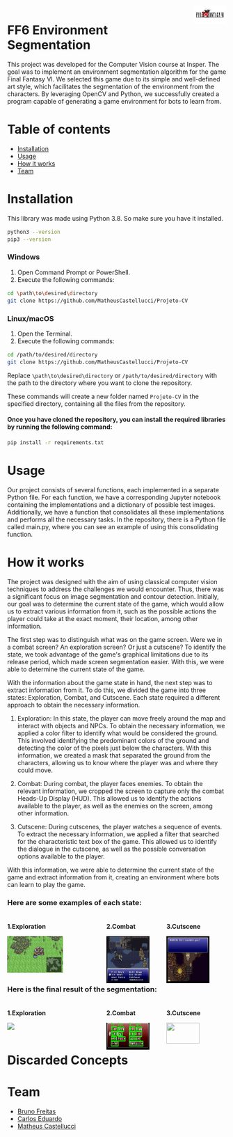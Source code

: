 <a href="https://github.com/MatheusCastellucci/Projeto-CV">
    <img src="FFVI\imgs\logo.png" alt="FF6 logo" title="Magitek" align="right" width="15%" height="15%" />
</a>

# FF6 Environment Segmentation

This project was developed for the Computer Vision course at Insper. The goal was to implement an environment segmentation algorithm for the game Final Fantasy VI. We selected this game due to its simple and well-defined art style, which facilitates the segmentation of the environment from the characters. By leveraging OpenCV and Python, we successfully created a program capable of generating a game environment for bots to learn from.

# Table of contents

- [Installation](#Installation)
- [Usage](#usage)
- [How it works](#how-it-works)
- [Team](#team)
  
# Installation

This library was made using Python 3.8. So make sure you have it installed.
```bash
python3 --version
pip3 --version
```

### Windows
1. Open Command Prompt or PowerShell.
2. Execute the following commands:

```sh
cd \path\to\desired\directory
git clone https://github.com/MatheusCastellucci/Projeto-CV
```

### Linux/macOS
1. Open the Terminal.
2. Execute the following commands:

```sh
cd /path/to/desired/directory
git clone https://github.com/MatheusCastellucci/Projeto-CV
```

Replace `\path\to\desired\directory` or `/path/to/desired/directory` with the path to the directory where you want to clone the repository.

These commands will create a new folder named `Projeto-CV` in the specified directory, containing all the files from the repository.

#### Once you have cloned the repository, you can install the required libraries by running the following command:
```bash
pip install -r requirements.txt
```

# Usage
Our project consists of several functions, each implemented in a separate Python file. For each function, we have a corresponding Jupyter notebook containing the implementations and a dictionary of possible test images. Additionally, we have a function that consolidates all these implementations and performs all the necessary tasks. In the repository, there is a Python file called main.py, where you can see an example of using this consolidating function.

# How it works
The project was designed with the aim of using classical computer vision techniques to address the challenges we would encounter. Thus, there was a significant focus on image segmentation and contour detection. Initially, our goal was to determine the current state of the game, which would allow us to extract various information from it, such as the possible actions the player could take at the exact moment, their location, among other information.

The first step was to distinguish what was on the game screen. Were we in a combat screen? An exploration screen? Or just a cutscene? To identify the state, we took advantage of the game's graphical limitations due to its release period, which made screen segmentation easier. With this, we were able to determine the current state of the game.

With the information about the game state in hand, the next step was to extract information from it. To do this, we divided the game into three states: Exploration, Combat, and Cutscene. Each state required a different approach to obtain the necessary information.

1. Exploration: In this state, the player can move freely around the map and interact with objects and NPCs. To obtain the necessary information, we applied a color filter to identify what would be considered the ground. This involved identifying the predominant colors of the ground and detecting the color of the pixels just below the characters. With this information, we created a mask that separated the ground from the characters, allowing us to know where the player was and where they could move.

2. Combat: During combat, the player faces enemies. To obtain the relevant information, we cropped the screen to capture only the combat Heads-Up Display (HUD). This allowed us to identify the actions available to the player, as well as the enemies on the screen, among other information.

3. Cutscene: During cutscenes, the player watches a sequence of events. To extract the necessary information, we applied a filter that searched for the characteristic text box of the game. This allowed us to identify the dialogue in the cutscene, as well as the possible conversation options available to the player.

With this information, we were able to determine the current state of the game and extract information from it, creating an environment where bots can learn to play the game.

### Here are some examples of each state:
<div style="display: flex;">
    <div style="flex: 1; margin-right: 100px;">
        <h3 style="font-size: 14px;">1.Exploration</h3>
        <img src="FFVI\Maps\planicie3.jpg" >
    </div>
    <div style="flex: 1; margin-right: 10px;">
        <h3 style="font-size: 14px;">2.Combat</h3>
        <img src="FFVI\Combat\combate.jpg" width="77%" height="77%">
    </div>
    <div style="flex: 1; margin-right: 10px;">
        <h3 style="font-size: 14px;">3.Cutscene</h3>
        <img src="FFVI\Dialog\textbox_with_img.png" width="77%" height="77%">
    </div>
</div>

### Here is the final result of the segmentation:
<div style="display: flex;">
    <div style="flex: 1; margin-right: 100px;">
        <h3 style="font-size: 14px;">1.Exploration</h3>
        <img src="FFVI\Maps\planicie3_mask.jpg" >
    </div>
    <div style="flex: 1; margin-right: 10px;">
        <h3 style="font-size: 14px;">2.Combat</h3>
        <img src="results\Combat\Combate.jpg" width="77%" height="77%">
    </div>
    <div style="flex: 1; margin-right: 10px;">
        <h3 style="font-size: 14px;">3.Cutscene</h3>
        <img src="FFVI\Dialog\textbox_with_img_mask.png" width="77%" height="77%">
    </div>
</div>


# Discarded Concepts



# Team
- [Bruno Freitas](https://github.com/BrunoFNRodrigues)
- [Carlos Eduardo](https://github.com/KdSimodo)
- [Matheus Castellucci](https://github.com/MatheusCastellucci)